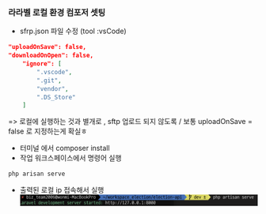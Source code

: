 ### 라라벨 로컬 환경 컴포저 셋팅
- sfrp.json 파일 수정 (tool :vsCode)
```json
"uploadOnSave": false,
"downloadOnOpen": false,
    "ignore": [
        ".vscode",
        ".git",
        "vendor",
        ".DS_Store"
    ]
```

=> 로컬에 실행하는 것과 별개로 , sftp 업로드 되지 않도록 / 보통 uploadOnSave = false 로 지정하는게 확실ㅎ 


- 터미널 에서 composer install
- 작업 워크스페이스에서 명령어 실행

```bash
php arisan serve
```

- 출력된 로컬 ip 접속해서 실행
![출력 화면](../img/laravel_local_setting.png)
